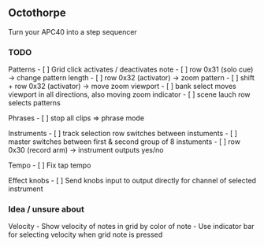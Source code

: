 
## Octothorpe

Turn your APC40 into a step sequencer



### TODO 
Patterns
	- [ ] Grid click activates / deactivates note
	- [ ] row 0x31 (solo cue) -> change pattern length
	- [ ] row 0x32 (activator) -> zoom pattern
	- [ ] shift + row 0x32 (activator) -> move zoom viewport
	- [ ] bank select moves viewport in all directions, also moving zoom indicator
	- [ ] scene lauch row selects patterns

Phrases
	- [ ] stop all clips => phrase mode

Instruments
	- [ ] track selection row switches between instuments
	- [ ] master switches between first & second group of 8 instuments
	- [ ] row 0x30 (record arm) -> instrument outputs yes/no

Tempo
	- [ ] Fix tap tempo

Effect knobs
	- [ ] Send knobs input to output directly for channel of selected instrument


### Idea / unsure about
Velocity
	- Show velocity of notes in grid by color of note
	- Use indicator bar for selecting velocity when grid note is pressed
